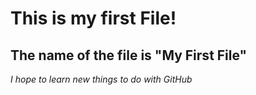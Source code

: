 # This is my first File!  
## The name of the file is "My First File"  
*I hope to learn new things to do with GitHub*

